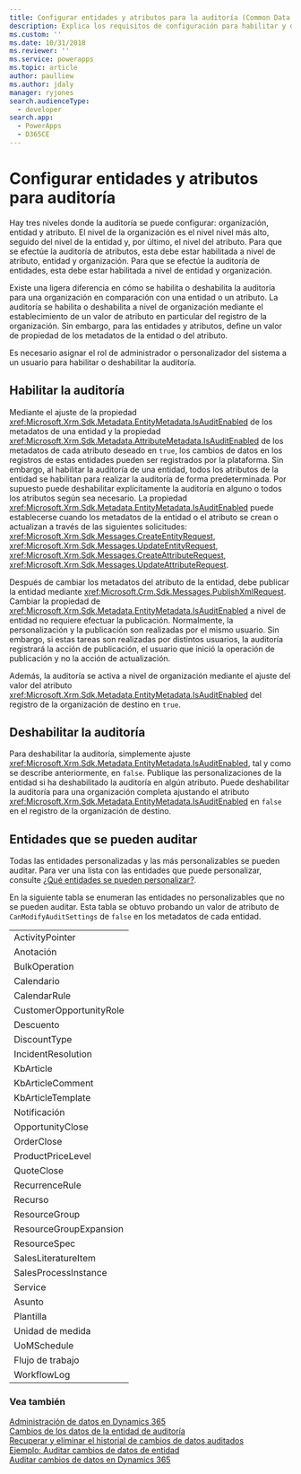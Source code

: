 ```yaml
---
title: Configurar entidades y atributos para la auditoría (Common Data Service) | Microsoft Docs
description: Explica los requisitos de configuración para habilitar y deshabilitar la auditoría de entidades y sus atributos.
ms.custom: ''
ms.date: 10/31/2018
ms.reviewer: ''
ms.service: powerapps
ms.topic: article
author: paulliew
ms.author: jdaly
manager: ryjones
search.audienceType:
  - developer
search.app:
  - PowerApps
  - D365CE
---
```

# <a name="configure-entities-and-attributes-for-auditing"></a>Configurar entidades y atributos para auditoría

Hay tres niveles donde la auditoría se puede configurar: organización, entidad y atributo. El nivel de la organización es el nivel nivel más alto, seguido del nivel de la entidad y, por último, el nivel del atributo. Para que se efectúe la auditoría de atributos, esta debe estar habilitada a nivel de atributo, entidad y organización. Para que se efectúe la auditoría de entidades, esta debe estar habilitada a nivel de entidad y organización.  
  
 Existe una ligera diferencia en cómo se habilita o deshabilita la auditoría para una organización en comparación con una entidad o un atributo. La auditoría se habilita o deshabilita a nivel de organización mediante el establecimiento de un valor de atributo en particular del registro de la organización. Sin embargo, para las entidades y atributos, define un valor de propiedad de los metadatos de la entidad o del atributo.  
  
 Es necesario asignar el rol de administrador o personalizador del sistema a un usuario para habilitar o deshabilitar la auditoría.  
  
## <a name="enabling-auditing"></a>Habilitar la auditoría  

 Mediante el ajuste de la propiedad <xref:Microsoft.Xrm.Sdk.Metadata.EntityMetadata.IsAuditEnabled> de los metadatos de una entidad y la propiedad <xref:Microsoft.Xrm.Sdk.Metadata.AttributeMetadata.IsAuditEnabled> de los metadatos de cada atributo deseado en `true`, los cambios de datos en los registros de estas entidades pueden ser registrados por la plataforma. Sin embargo, al habilitar la auditoría de una entidad, todos los atributos de la entidad se habilitan para realizar la auditoría de forma predeterminada. Por supuesto puede deshabilitar explícitamente la auditoría en alguno o todos los atributos según sea necesario. La propiedad <xref:Microsoft.Xrm.Sdk.Metadata.EntityMetadata.IsAuditEnabled> puede establecerse cuando los metadatos de la entidad o el atributo se crean o actualizan a través de las siguientes solicitudes: <xref:Microsoft.Xrm.Sdk.Messages.CreateEntityRequest>, <xref:Microsoft.Xrm.Sdk.Messages.UpdateEntityRequest>, <xref:Microsoft.Xrm.Sdk.Messages.CreateAttributeRequest>, <xref:Microsoft.Xrm.Sdk.Messages.UpdateAttributeRequest>.  
  
 Después de cambiar los metadatos del atributo de la entidad, debe publicar la entidad mediante <xref:Microsoft.Crm.Sdk.Messages.PublishXmlRequest>. Cambiar la propiedad de <xref:Microsoft.Xrm.Sdk.Metadata.EntityMetadata.IsAuditEnabled> a nivel de entidad no requiere efectuar la publicación. Normalmente, la personalización y la publicación son realizadas por el mismo usuario. Sin embargo, si estas tareas son realizadas por distintos usuarios, la auditoría registrará la acción de publicación, el usuario que inició la operación de publicación y no la acción de actualización.  
  
 Además, la auditoría se activa a nivel de organización mediante el ajuste del valor del atributo <xref:Microsoft.Xrm.Sdk.Metadata.EntityMetadata.IsAuditEnabled> del registro de la organización de destino en `true`.  
  
## <a name="disabling-auditing"></a>Deshabilitar la auditoría  
 Para deshabilitar la auditoría, simplemente ajuste <xref:Microsoft.Xrm.Sdk.Metadata.EntityMetadata.IsAuditEnabled>, tal y como se describe anteriormente, en `false`. Publique las personalizaciones de la entidad si ha deshabilitado la auditoría en algún atributo. Puede deshabilitar la auditoría para una organización completa ajustando el atributo <xref:Microsoft.Xrm.Sdk.Metadata.EntityMetadata.IsAuditEnabled> en `false` en el registro de la organización de destino.  
  
## <a name="entities-that-can-be-audited"></a>Entidades que se pueden auditar  
 Todas las entidades personalizadas y las más personalizables se pueden auditar. Para ver una lista con las entidades que puede personalizar, consulte [¿Qué entidades se pueden personalizar?](/dynamics365/customer-engagement/developer/which-entities-are-customizable).  
  
 En la siguiente tabla se enumeran las entidades no personalizables que no se pueden auditar. Esta tabla se obtuvo probando un valor de atributo de `CanModifyAuditSettings` de `false` en los metadatos de cada entidad.  
  
||  
|-|  
|ActivityPointer|  
|Anotación|  
|BulkOperation|  
|Calendario|  
|CalendarRule|  
|CustomerOpportunityRole|  
|Descuento|  
|DiscountType|  
|IncidentResolution|  
|KbArticle|  
|KbArticleComment|  
|KbArticleTemplate|  
|Notificación|  
|OpportunityClose|  
|OrderClose|  
|ProductPriceLevel|  
|QuoteClose|  
|RecurrenceRule|  
|Recurso|  
|ResourceGroup|  
|ResourceGroupExpansion|  
|ResourceSpec|  
|SalesLiteratureItem|  
|SalesProcessInstance|  
|Service|  
|Asunto|  
|Plantilla|  
|Unidad de medida|  
|UoMSchedule|  
|Flujo de trabajo|  
|WorkflowLog|  
  
### <a name="see-also"></a>Vea también  
 [Administración de datos en Dynamics 365](/dynamics365/customer-engagement/developer/manage-data)   
 [Cambios de los datos de la entidad de auditoría](/dynamics365/customer-engagement/developer/audit-entity-data-changes)   
 [Recuperar y eliminar el historial de cambios de datos auditados](retrieve-and-delete-the-history-of-audited-data-changes.md)   
 [Ejemplo: Auditar cambios de datos de entidad](/dynamics365/customer-engagement/developer/sample-audit-entity-data-changes)   
 [Auditar cambios de datos en Dynamics 365](/dynamics365/customer-engagement/developer/audit-entity-data-changes)